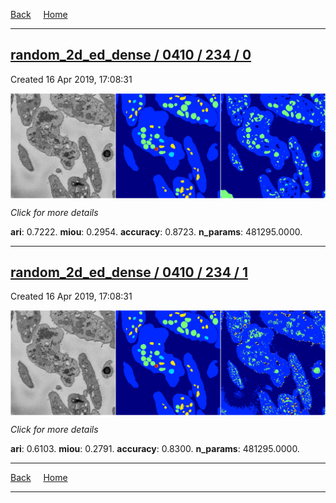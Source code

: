 
[Back](..)&nbsp;&nbsp;&nbsp;&nbsp;&nbsp;[Home](https://leapmanlab.github.io/snapshots)

---

<div class="summary"><a href="0"><h2>random_2d_ed_dense / 0410 / 234 / 0</h2></a><p>Created 16 Apr 2019, 17:08:31
</p><a href="0"><img src="0/media/summary.png" align="center"></a><p>
<i>Click for more details</i>
</p></div>

**ari**: 0.7222. **miou**: 0.2954. **accuracy**: 0.8723. **n_params**: 481295.0000. 

---

<div class="summary"><a href="1"><h2>random_2d_ed_dense / 0410 / 234 / 1</h2></a><p>Created 16 Apr 2019, 17:08:31
</p><a href="1"><img src="1/media/summary.png" align="center"></a><p>
<i>Click for more details</i>
</p></div>

**ari**: 0.6103. **miou**: 0.2791. **accuracy**: 0.8300. **n_params**: 481295.0000. 

---

[Back](..)&nbsp;&nbsp;&nbsp;&nbsp;&nbsp;[Home](https://leapmanlab.github.io/snapshots)

---